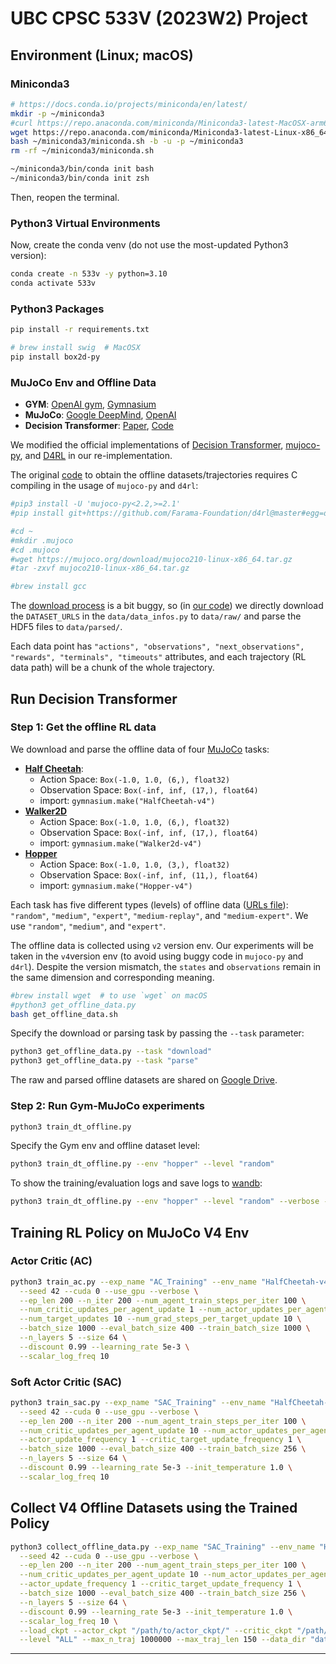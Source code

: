 # UBC CPSC 533V (2023W2) Project

## Environment (Linux; macOS)

### Miniconda3

```bash
# https://docs.conda.io/projects/miniconda/en/latest/
mkdir -p ~/miniconda3
#curl https://repo.anaconda.com/miniconda/Miniconda3-latest-MacOSX-arm64.sh -o ~/miniconda3/miniconda.sh
wget https://repo.anaconda.com/miniconda/Miniconda3-latest-Linux-x86_64.sh -O ~/miniconda3/miniconda.sh
bash ~/miniconda3/miniconda.sh -b -u -p ~/miniconda3
rm -rf ~/miniconda3/miniconda.sh

~/miniconda3/bin/conda init bash
~/miniconda3/bin/conda init zsh
```

Then, reopen the terminal.

### Python3 Virtual Environments

Now, create the conda venv (do not use the most-updated Python3 version):

```bash
conda create -n 533v -y python=3.10
conda activate 533v
```

### Python3 Packages

```bash
pip install -r requirements.txt
```

```bash
# brew install swig  # MacOSX
pip install box2d-py
```

### MuJoCo Env and Offline Data

* **GYM**: [OpenAI gym](https://github.com/openai/gym), [Gymnasium](https://github.com/Farama-Foundation/Gymnasium)
* **MuJoCo**: [Google DeepMind](https://github.com/google-deepmind/mujoco/), [OpenAI](https://github.com/openai/mujoco-py)
* **Decision Transformer**: [Paper](https://proceedings.neurips.cc/paper_files/paper/2021/hash/7f489f642a0ddb10272b5c31057f0663-Abstract.html), [Code](https://github.com/kzl/decision-transformer)

We modified the official implementations of [Decision Transformer](https://github.com/kzl/decision-transformer), 
[mujoco-py](https://github.com/openai/mujoco-py), and [D4RL](https://github.com/Farama-Foundation/D4RL)
in our re-implementation.

The original [code](https://github.com/kzl/decision-transformer/blob/master/gym/data/download_d4rl_datasets.py)
to obtain the offline datasets/trajectories requires C compiling in the usage of `mujoco-py` and `d4rl`:

```bash
#pip3 install -U 'mujoco-py<2.2,>=2.1'
#pip install git+https://github.com/Farama-Foundation/d4rl@master#egg=d4rl

#cd ~
#mkdir .mujoco
#cd .mujoco
#wget https://mujoco.org/download/mujoco210-linux-x86_64.tar.gz
#tar -zxvf mujoco210-linux-x86_64.tar.gz

#brew install gcc
```

The [download process](https://github.com/kzl/decision-transformer/blob/master/gym/data/download_d4rl_datasets.py)
is a bit buggy, so (in [our code](./get_offline_data.py))
we directly download the `DATASET_URLS` in the `data/data_infos.py` to `data/raw/`
and parse the HDF5 files to `data/parsed/`.

Each data point has `"actions", "observations", "next_observations", "rewards", "terminals", "timeouts"` attributes,
and each trajectory (RL data path) will be a chunk of the whole trajectory.


## Run Decision Transformer

### Step 1: Get the offline RL data

We download and parse the offline data of four [MuJoCo](https://gymnasium.farama.org/environments/mujoco/) tasks:

* [**Half Cheetah**](https://gymnasium.farama.org/environments/mujoco/half_cheetah/):
  * Action Space: `Box(-1.0, 1.0, (6,), float32)`
  * Observation Space: `Box(-inf, inf, (17,), float64)`
  * import: `gymnasium.make("HalfCheetah-v4")`
* [**Walker2D**](https://gymnasium.farama.org/environments/mujoco/walker2d/)
  * Action Space: `Box(-1.0, 1.0, (6,), float32)`
  * Observation Space: `Box(-inf, inf, (17,), float64)`
  * import: `gymnasium.make("Walker2d-v4")`
* [**Hopper**](https://gymnasium.farama.org/environments/mujoco/hopper/)
  * Action Space: `Box(-1.0, 1.0, (3,), float32)`
  * Observation Space: `Box(-inf, inf, (11,), float64)`
  * import: `gymnasium.make("Hopper-v4")`

Each task has five different types (levels) of offline data ([URLs file](./data/data_infos.py)):
`"random"`, `"medium"`, `"expert"`, `"medium-replay"`, and `"medium-expert"`.
We use `"random"`, `"medium"`, and `"expert"`.

The offline data is collected using `v2` version env. Our experiments will be taken in the `v4`version env 
(to avoid using buggy code in `mujoco-py` and `d4rl`). Despite the version mismatch,
the `states` and `observations` remain in the same dimension and corresponding meaning.

```bash
#brew install wget  # to use `wget` on macOS
#python3 get_offline_data.py
bash get_offline_data.sh
```

Specify the download or parsing task by passing the `--task` parameter:

```bash
python3 get_offline_data.py --task "download"
python3 get_offline_data.py --task "parse"
```

The raw and parsed offline datasets are shared on 
[Google Drive](https://drive.google.com/drive/folders/1iRs7pCTRuoQb6iS6KskCDynxkHDjAXGi?usp=sharing).

### Step 2: Run Gym-MuJoCo experiments

```bash
python3 train_dt_offline.py
```

Specify the Gym env and offline dataset level:

```bash
python3 train_dt_offline.py --env "hopper" --level "random"
```

To show the training/evaluation logs and save logs to [wandb](https://wandb.ai/):

```bash
python3 train_dt_offline.py --env "hopper" --level "random" --verbose --log_to_wandb
```

## Training RL Policy on MuJoCo V4 Env

### Actor Critic (AC)

```bash
python3 train_ac.py --exp_name "AC_Training" --env_name "HalfCheetah-v4" \
  --seed 42 --cuda 0 --use_gpu --verbose \
  --ep_len 200 --n_iter 200 --num_agent_train_steps_per_iter 100 \
  --num_critic_updates_per_agent_update 1 --num_actor_updates_per_agent_update 1 \
  --num_target_updates 10 --num_grad_steps_per_target_update 10 \
  --batch_size 1000 --eval_batch_size 400 --train_batch_size 1000 \
  --n_layers 5 --size 64 \
  --discount 0.99 --learning_rate 5e-3 \
  --scalar_log_freq 10
```

### Soft Actor Critic (SAC)

```bash
python3 train_sac.py --exp_name "SAC_Training" --env_name "HalfCheetah-v4" \
  --seed 42 --cuda 0 --use_gpu --verbose \
  --ep_len 200 --n_iter 200 --num_agent_train_steps_per_iter 100 \
  --num_critic_updates_per_agent_update 10 --num_actor_updates_per_agent_update 10 \
  --actor_update_frequency 1 --critic_target_update_frequency 1 \
  --batch_size 1000 --eval_batch_size 400 --train_batch_size 256 \
  --n_layers 5 --size 64 \
  --discount 0.99 --learning_rate 5e-3 --init_temperature 1.0 \
  --scalar_log_freq 10
```

## Collect V4 Offline Datasets using the Trained Policy

```bash
python3 collect_offline_data.py --exp_name "SAC_Training" --env_name "HalfCheetah-v4" \
  --seed 42 --cuda 0 --use_gpu --verbose \
  --ep_len 200 --n_iter 200 --num_agent_train_steps_per_iter 100 \
  --num_critic_updates_per_agent_update 10 --num_actor_updates_per_agent_update 10 \
  --actor_update_frequency 1 --critic_target_update_frequency 1 \
  --batch_size 1000 --eval_batch_size 400 --train_batch_size 256 \
  --n_layers 5 --size 64 \
  --discount 0.99 --learning_rate 5e-3 --init_temperature 1.0 \
  --scalar_log_freq 10 \
  --load_ckpt --actor_ckpt "/path/to/actor_ckpt/" --critic_ckpt "/path/to/critic_ckpt/" \
  --level "ALL" --max_n_traj 1000000 --max_traj_len 150 --data_dir "data/v4_datasets/"
```

---
